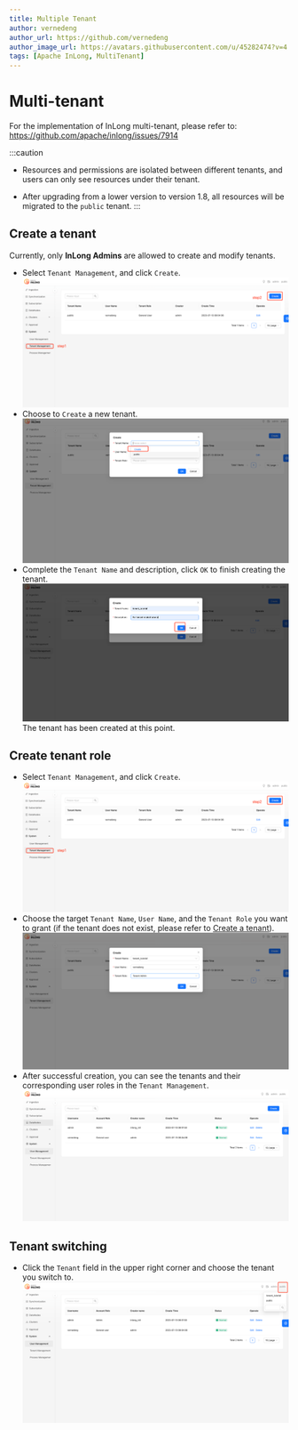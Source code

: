 ```yaml
---
title: Multiple Tenant
author: vernedeng
author_url: https://github.com/vernedeng
author_image_url: https://avatars.githubusercontent.com/u/45282474?v=4
tags: [Apache InLong, MultiTenant]
---
```

# Multi-tenant

For the implementation of InLong multi-tenant, please refer to:
https://github.com/apache/inlong/issues/7914

:::caution
- Resources and permissions are isolated between different tenants, and users can only see resources under their tenant.

- After upgrading from a lower version to version 1.8, all resources will be migrated to the `public` tenant.
:::

## Create a tenant
Currently, only **InLong Admins** are allowed to create and modify tenants.

- Select `Tenant Management`, and click `Create`.
  ![img.png](img/create_tenant_1.png)
- Choose to `Create` a new tenant.
  ![img_1.png](img/create_tenant_2.png)
- Complete the `Tenant Name` and description, click `OK` to finish creating the tenant.
  ![img.png](img/create_tenant_3.png)
  The tenant has been created at this point.

## Create tenant role

- Select `Tenant Management`, and click `Create`.
  ![img.png](img/create_tenant_1.png)
- Choose the target `Tenant Name`, `User Name`, and the `Tenant Role` you want to grant (if the tenant does not exist, please refer to [Create a tenant](#create-a-tenant)).
  ![img.png](img/create_tenant_role_1.png)
- After successful creation, you can see the tenants and their corresponding user roles in the `Tenant Management`.
  ![img.png](img/create_tenant_role_2.png)

## Tenant switching
- Click the `Tenant` field in the upper right corner and choose the tenant you switch to.
  ![img.png](img/create_tenant_role_3.png)